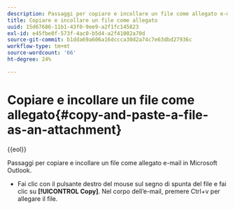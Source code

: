 ```yaml
---
description: Passaggi per copiare e incollare un file come allegato e-mail in Microsoft Outlook.
title: Copiare e incollare un file come allegato
uuid: 15d67686-11b1-43f0-9ee9-a2f1fc145823
exl-id: e45fbe0f-573f-4ac0-b5d4-a2f41002a70d
source-git-commit: b1dda69a606a16dccca30d2a74c7e63dbd27936c
workflow-type: tm+mt
source-wordcount: '66'
ht-degree: 24%

---
```


# Copiare e incollare un file come allegato{#copy-and-paste-a-file-as-an-attachment}

{{eol}}

Passaggi per copiare e incollare un file come allegato e-mail in Microsoft Outlook.

* Fai clic con il pulsante destro del mouse sul segno di spunta del file e fai clic su **[!UICONTROL Copy]**. Nel corpo dell’e-mail, premere Ctrl+v per allegare il file.
